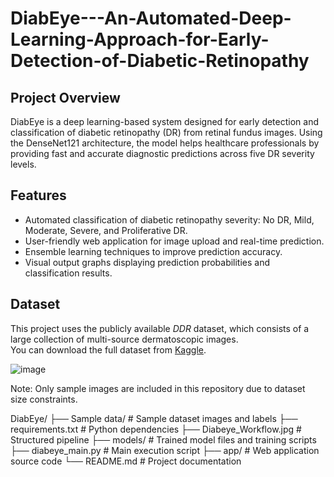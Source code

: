 # DiabEye---An-Automated-Deep-Learning-Approach-for-Early-Detection-of-Diabetic-Retinopathy

## Project Overview
DiabEye is a deep learning-based system designed for early detection and classification of diabetic retinopathy (DR) from retinal fundus images. Using the DenseNet121 architecture, the model helps healthcare professionals by providing fast and accurate diagnostic predictions across five DR severity levels.

## Features
- Automated classification of diabetic retinopathy severity: No DR, Mild, Moderate, Severe, and Proliferative DR.
- User-friendly web application for image upload and real-time prediction.
- Ensemble learning techniques to improve prediction accuracy.
- Visual output graphs displaying prediction probabilities and classification results.

## Dataset
This project uses the publicly available *DDR* dataset, which consists of a large collection of multi-source dermatoscopic images.  
You can download the full dataset from [Kaggle](https://www.kaggle.com/datasets/mariaherrerot/ddrdataset).  

![image](https://github.com/user-attachments/assets/c0777158-d63d-43df-81b8-cc6fe1217da5)

Note: Only sample images are included in this repository due to dataset size constraints.


DiabEye/
├── Sample data/              # Sample dataset images and labels
├── requirements.txt          # Python dependencies
├── Diabeye_Workflow.jpg      # Structured pipeline
├── models/                   # Trained model files and training scripts
├── diabeye_main.py           # Main execution script
├── app/                      # Web application source code
└── README.md                 # Project documentation
